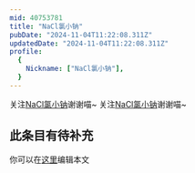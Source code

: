 ```yaml
---
mid: 40753781
title: "NaCl氯小钠"
pubDate: "2024-11-04T11:22:08.311Z"
updatedDate: "2024-11-04T11:22:08.311Z"
profile:
  {
    Nickname: ["NaCl氯小钠"],
  }
---
```


关注[NaCl氯小钠](https://space.bilibili.com/40753781)谢谢喵~ 关注[NaCl氯小钠](https://space.bilibili.com/40753781)谢谢喵~

## 此条目有待补充
你可以在[这里](https://github.com/Yuhanawa/VTuber.ICU/edit/master/src/content/v/NaCl氯小钠/index.md)编辑本文
